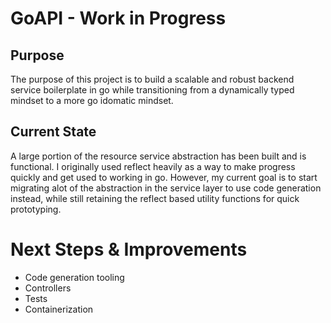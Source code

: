 # GoAPI - Work in Progress

## Purpose
The purpose of this project is to build a scalable and robust backend service boilerplate in go while transitioning from a dynamically typed mindset to a more go idomatic mindset.

## Current State
A large portion of the resource service abstraction has been built and is functional. I originally used reflect heavily as a way to make progress quickly and get used to working in go. However, my current goal is to start migrating alot of the abstraction in the service layer to use code generation instead, while still retaining the reflect based utility functions for quick prototyping.

# Next Steps & Improvements
- Code generation tooling
- Controllers
- Tests
- Containerization